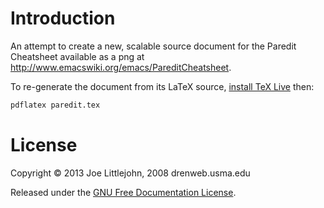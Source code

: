 # Introduction

An attempt to create a new, scalable source document for the Paredit Cheatsheet available as a png at http://www.emacswiki.org/emacs/PareditCheatsheet.

To re-generate the document from its LaTeX source, [install TeX Live](http://www.tug.org/texlive/acquire-netinstall.html) then:

```bash
pdflatex paredit.tex
```

# License

Copyright © 2013 Joe Littlejohn, 2008 drenweb.usma.edu

Released under the [GNU Free Documentation License](http://www.emacswiki.org/FDL).
